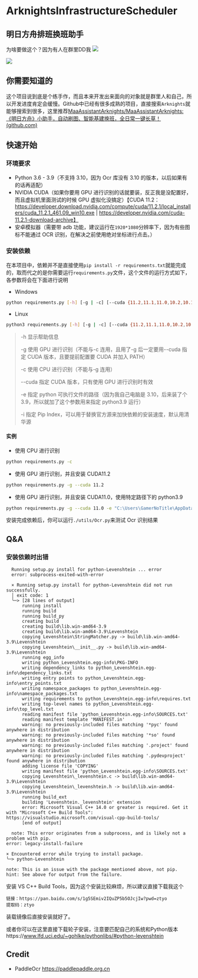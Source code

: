 # ArknightsInfrastructureScheduler

## 明日方舟排班换班助手

为啥要做这个？因为有人在群里DD我 ![](https://valinecdn.bili33.top/QQ/wunai.gif)

![](https://gamernotitle.coding.net/p/assets/d/assets/git/raw/master/img/%23Miscellaneous/TIM-20220507-230435.png?download=true)

## 你需要知道的

这个项目说到底是个练手作，而且本来开发出来面向的对象就是群里人和自己，所以开发进度肯定会缓慢。Github中已经有很多成熟的项目，直接搜索`Arknights`就能够搜索到很多，这里推荐[MaaAssistantArknights/MaaAssistantArknights: 《明日方舟》小助手，自动刷图、智能基建换班，全日常一键长草！ (github.com)](https://github.com/MaaAssistantArknights/MaaAssistantArknights)

## 快速开始

### 环境要求

- Python 3.6 - 3.9（不支持 3.10，因为 Ocr 库没有 3.10 的版本，以后如果有的话再适配）
- NVIDIA CUDA（如果你要用 GPU 进行识别的话就要装，反正我是没配置好，而且虚拟机里面测试的时候 GPU 虚拟化没搞定）【CUDA 11.2：https://developer.download.nvidia.com/compute/cuda/11.2.1/local_installers/cuda_11.2.1_461.09_win10.exe | https://developer.nvidia.com/cuda-11.2.1-download-archive】
- 安卓模拟器（需要带 adb 功能，建议运行在`1920*1080`分辨率下，因为有些图标不能通过 OCR 识别，在解决之前使用绝对坐标进行点击。）

### 安装依赖

在本项目中，依赖并不是直接使用`pip install -r requirements.txt`就能完成的，取而代之的是你需要运行`requirements.py`文件，这个文件的运行方式如下，各参数将会在下面进行说明

- Windows

```bash
python requirements.py [-h] [-g | -c] [--cuda {11.2,11.1,11.0,10.2,10.1}] [-e EXECUTE]
```

- Linux

```bash
python3 requirements.py [-h] [-g | -c] [--cuda {11.2,11.1,11.0,10.2,10.1}] [-e EXECUTE]
```

> -h 显示帮助信息
>
> -g 使用 GPU 进行识别（不能与-c 连用，且用了-g 后一定要用--cuda 指定 CUDA 版本，且要提前配置要 CUDA 并加入 PATH）
>
> -c 使用 CPU 进行识别（不能与-g 连用）
>
> --cuda 指定 CUDA 版本，只有使用 GPU 进行识别时有效
>
> -e 指定 python 可执行文件的路径（因为我自己电脑是 3.10，后来装了个 3.9，所以就加了这个参数用来指定 python3.9 运行）
>
> -i 指定 Pip Index，可以用于替换官方源来加快依赖的安装速度，默认用清华源

#### 实例

- 使用 CPU 进行识别

```bash
python requirements.py -c
```

- 使用 GPU 进行识别，并且安装 CUDA11.2

```bash
python requirements.py -g --cuda 11.2
```

- 使用 GPU 进行识别，并且安装 CUDA11.0，使用特定路径下的 python3.9

```bash
python requirements.py -g --cuda 11.0 -e "C:\Users\GamerNoTitle\AppData\Local\Programs\Python\Python39\python.exe"
```

安装完成依赖后，你可以运行`./utils/Ocr.py`来测试 Ocr 识别结果

## Q&A

### 安装依赖时出错

```
  Running setup.py install for python-Levenshtein ... error
  error: subprocess-exited-with-error

  × Running setup.py install for python-Levenshtein did not run successfully.
  │ exit code: 1
  ╰─> [28 lines of output]
      running install
      running build
      running build_py
      creating build
      creating build\lib.win-amd64-3.9
      creating build\lib.win-amd64-3.9\Levenshtein
      copying Levenshtein\StringMatcher.py -> build\lib.win-amd64-3.9\Levenshtein
      copying Levenshtein\__init__.py -> build\lib.win-amd64-3.9\Levenshtein
      running egg_info
      writing python_Levenshtein.egg-info\PKG-INFO
      writing dependency_links to python_Levenshtein.egg-info\dependency_links.txt
      writing entry points to python_Levenshtein.egg-info\entry_points.txt
      writing namespace_packages to python_Levenshtein.egg-info\namespace_packages.txt
      writing requirements to python_Levenshtein.egg-info\requires.txt
      writing top-level names to python_Levenshtein.egg-info\top_level.txt
      reading manifest file 'python_Levenshtein.egg-info\SOURCES.txt'
      reading manifest template 'MANIFEST.in'
      warning: no previously-included files matching '*pyc' found anywhere in distribution
      warning: no previously-included files matching '*so' found anywhere in distribution
      warning: no previously-included files matching '.project' found anywhere in distribution
      warning: no previously-included files matching '.pydevproject' found anywhere in distribution
      adding license file 'COPYING'
      writing manifest file 'python_Levenshtein.egg-info\SOURCES.txt'
      copying Levenshtein\_levenshtein.c -> build\lib.win-amd64-3.9\Levenshtein
      copying Levenshtein\_levenshtein.h -> build\lib.win-amd64-3.9\Levenshtein
      running build_ext
      building 'Levenshtein._levenshtein' extension
      error: Microsoft Visual C++ 14.0 or greater is required. Get it with "Microsoft C++ Build Tools": https://visualstudio.microsoft.com/visual-cpp-build-tools/
      [end of output]

  note: This error originates from a subprocess, and is likely not a problem with pip.
error: legacy-install-failure

× Encountered error while trying to install package.
╰─> python-Levenshtein

note: This is an issue with the package mentioned above, not pip.
hint: See above for output from the failure.
```

安装 VS C++ Build Tools，因为这个安装比较麻烦，所以建议直接下载我这个

```
链接：https://pan.baidu.com/s/1g5SEmiv2IQuZP5b5OJcjIw?pwd=ztyo
提取码：ztyo
```

装载镜像后直接安装就好了。

或者你可以在这里直接下载轮子安装，注意要匹配自己的系统和Python版本https://www.lfd.uci.edu/~gohlke/pythonlibs/#python-levenshtein

## Credit

- PaddleOcr https://paddlepaddle.org.cn
